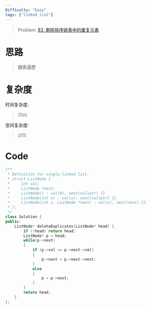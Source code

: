 ```yaml
---
Difficulty: "Easy"
tags: ["linked list"]
---
```


> Problem: [83. 删除排序链表中的重复元素](https://leetcode.cn/problems/remove-duplicates-from-sorted-list/description/)

# 思路

> 鏈表遍歷

# 复杂度

时间复杂度:
> $O(n)$

空间复杂度:
> $O(1)$



# Code
```c++
/**
 * Definition for singly-linked list.
 * struct ListNode {
 *     int val;
 *     ListNode *next;
 *     ListNode() : val(0), next(nullptr) {}
 *     ListNode(int x) : val(x), next(nullptr) {}
 *     ListNode(int x, ListNode *next) : val(x), next(next) {}
 * };
 */
class Solution {
public:
    ListNode* deleteDuplicates(ListNode* head) {
        if (!head) return head;
        ListNode* p = head;
        while(p->next)
        {
            if (p->val == p->next->val)
            {
                p->next = p->next->next;
            }
            else
            {
                p = p->next;
            }
        }
        return head;
    }
};
```
  
